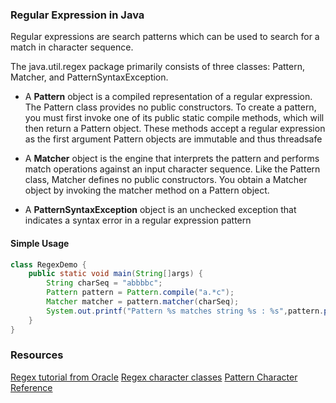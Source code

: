 ### Regular Expression in Java
Regular expressions are search patterns which can be used to search for a match in character sequence.

The java.util.regex package primarily consists of three classes: Pattern, Matcher, and PatternSyntaxException.
 - A **Pattern** object is a compiled representation of a regular expression. The Pattern class provides no public constructors. 
   To create a pattern, you must first invoke one of its public static compile methods, which will then return a Pattern object. These methods accept a regular expression as the first argument
   Pattern objects are immutable and thus threadsafe
   
 - A **Matcher** object is the engine that interprets the pattern and performs match operations against an input character sequence. 
   Like the Pattern class, Matcher defines no public constructors. You obtain a Matcher object by invoking the matcher method on a Pattern object.
   
 - A **PatternSyntaxException** object is an unchecked exception that indicates a syntax error in a regular expression pattern

#### Simple Usage
```java
class RegexDemo {
    public static void main(String[]args) {
        String charSeq = "abbbbc";
        Pattern pattern = Pattern.compile("a.*c");
        Matcher matcher = pattern.matcher(charSeq);
        System.out.printf("Pattern %s matches string %s : %s",pattern.pattern(), charSeq, matcher.matches());
    }
}
```



### Resources
[Regex tutorial from Oracle](https://docs.oracle.com/javase/tutorial/essential/regex/index.html)
[Regex character classes](https://docs.oracle.com/javase/tutorial/essential/regex/char_classes.html)
[Pattern Character Reference](https://docs.oracle.com/javase/8/docs/api/java/util/regex/Pattern.html)
